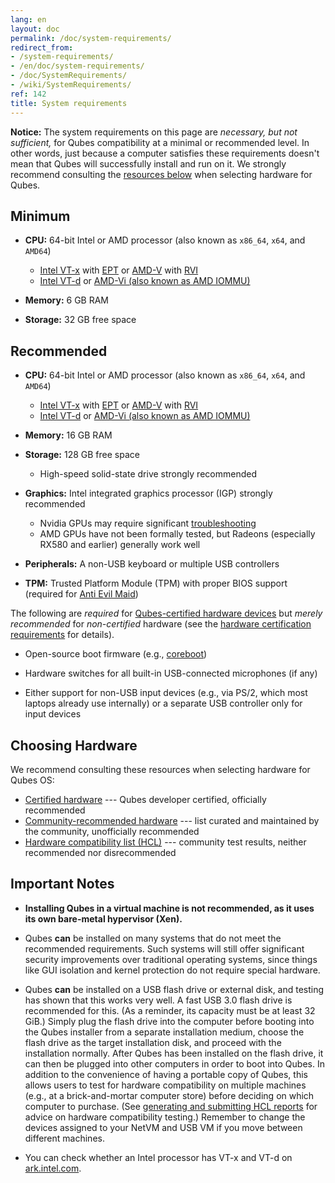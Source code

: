 ```yaml
---
lang: en
layout: doc
permalink: /doc/system-requirements/
redirect_from:
- /system-requirements/
- /en/doc/system-requirements/
- /doc/SystemRequirements/
- /wiki/SystemRequirements/
ref: 142
title: System requirements
---
```


<div class="alert alert-warning" role="alert">
  <i class="fa fa-exclamation-triangle"></i>
  <b>Notice:</b> The system requirements on this page are <em>necessary, but
  not sufficient,</em> for Qubes compatibility at a minimal or recommended
  level. In other words, just because a computer satisfies these requirements
  doesn't mean that Qubes will successfully install and run on it. We strongly
  recommend consulting the <a href="#choosing-hardware">resources below</a>
  when selecting hardware for Qubes.
</div>

## Minimum

- **CPU:** 64-bit Intel or AMD processor (also known as `x86_64`, `x64`, and `AMD64`)
  - [Intel VT-x](https://en.wikipedia.org/wiki/X86_virtualization#Intel_virtualization_.28VT-x.29) with [EPT](https://en.wikipedia.org/wiki/Second_Level_Address_Translation#Extended_Page_Tables) or [AMD-V](https://en.wikipedia.org/wiki/X86_virtualization#AMD_virtualization_.28AMD-V.29) with [RVI](https://en.wikipedia.org/wiki/Second_Level_Address_Translation#Rapid_Virtualization_Indexing)
  - [Intel VT-d](https://en.wikipedia.org/wiki/X86_virtualization#Intel-VT-d) or [AMD-Vi (also known as AMD IOMMU)](https://en.wikipedia.org/wiki/X86_virtualization#I.2FO_MMU_virtualization_.28AMD-Vi_and_Intel_VT-d.29)

- **Memory:** 6 GB RAM

- **Storage:** 32 GB free space

## Recommended

- **CPU:** 64-bit Intel or AMD processor (also known as `x86_64`, `x64`, and `AMD64`)
  - [Intel VT-x](https://en.wikipedia.org/wiki/X86_virtualization#Intel_virtualization_.28VT-x.29) with [EPT](https://en.wikipedia.org/wiki/Second_Level_Address_Translation#Extended_Page_Tables) or [AMD-V](https://en.wikipedia.org/wiki/X86_virtualization#AMD_virtualization_.28AMD-V.29) with [RVI](https://en.wikipedia.org/wiki/Second_Level_Address_Translation#Rapid_Virtualization_Indexing)
  - [Intel VT-d](https://en.wikipedia.org/wiki/X86_virtualization#Intel-VT-d) or [AMD-Vi (also known as AMD IOMMU)](https://en.wikipedia.org/wiki/X86_virtualization#I.2FO_MMU_virtualization_.28AMD-Vi_and_Intel_VT-d.29)

- **Memory:** 16 GB RAM

- **Storage:** 128 GB free space
  - High-speed solid-state drive strongly recommended

- **Graphics:** Intel integrated graphics processor (IGP) strongly recommended
  - Nvidia GPUs may require significant
    [troubleshooting](/doc/install-nvidia-driver/)
  - AMD GPUs have not been formally tested, but Radeons (especially RX580 and
    earlier) generally work well

- **Peripherals:** A non-USB keyboard or multiple USB controllers

- **TPM:** Trusted Platform Module (TPM) with proper BIOS support (required for
  [Anti Evil Maid](/doc/anti-evil-maid/))

The following are *required* for [Qubes-certified hardware
devices](/doc/certified-hardware/) but *merely recommended* for *non-certified*
hardware (see the [hardware certification
requirements](/doc/certified-hardware/#hardware-certification-requirements) for
details).

- Open-source boot firmware (e.g., [coreboot](https://www.coreboot.org/))

- Hardware switches for all built-in USB-connected microphones (if any)

- Either support for non-USB input devices (e.g., via PS/2, which most laptops
  already use internally) or a separate USB controller only for input devices

## Choosing Hardware

We recommend consulting these resources when selecting hardware for Qubes OS:

- [Certified hardware](/doc/certified-hardware/) --- Qubes developer certified,
  officially recommended
- [Community-recommended hardware](https://forum.qubes-os.org/t/5560)
  --- list curated and maintained by the community, unofficially recommended
- [Hardware compatibility list (HCL)](/hcl/) --- community test results,
  neither recommended nor disrecommended

## Important Notes

- **Installing Qubes in a virtual machine is not recommended, as it uses its
  own bare-metal hypervisor (Xen).**

- Qubes **can** be installed on many systems that do not meet the recommended
  requirements. Such systems will still offer significant security improvements
  over traditional operating systems, since things like GUI isolation and
  kernel protection do not require special hardware.

- Qubes **can** be installed on a USB flash drive or external disk, and testing
  has shown that this works very well. A fast USB 3.0 flash drive is
  recommended for this. (As a reminder, its capacity must be at least 32 GiB.)
  Simply plug the flash drive into the computer before booting into the Qubes
  installer from a separate installation medium, choose the flash drive as the
  target installation disk, and proceed with the installation normally. After
  Qubes has been installed on the flash drive, it can then be plugged into
  other computers in order to boot into Qubes. In addition to the convenience
  of having a portable copy of Qubes, this allows users to test for hardware
  compatibility on multiple machines (e.g., at a brick-and-mortar computer
  store) before deciding on which computer to purchase. (See [generating and
  submitting HCL
  reports](/doc/how-to-use-the-hcl/#generating-and-submitting-new-reports) for
  advice on hardware compatibility testing.) Remember to change the devices
  assigned to your NetVM and USB VM if you move between different machines.

- You can check whether an Intel processor has VT-x and VT-d on
  [ark.intel.com](https://ark.intel.com/content/www/us/en/ark.html#@Processors).

